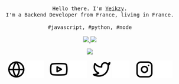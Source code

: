 <p align="center">
  <br>
  <br>
  <br>
  <samp>Hello there. I'm <a href="https://twitter.com/yeikzy">Yeikzy</a>.<br> I'm a Backend Developer from France, living in France.<br><br>#javascript, #python, #node</samp>
  <br>
  <br>
  <tr>
    <td align="center" style="padding=0;width=50%;">
      <a href="https://github.com/yeikzy">
      <img src="https://github-readme-stats.vercel.app/api/?username=yeikzy&title_color=ec7460&text_color=9f9f9f&show_icons=true&bg_color=00000000&hide_border=true&icon_color=ec7460&hide_title=true&count_private=true&include_all_commits=true&enable_animations=true" />
    </td>
      <td align="center" style="padding=0;width=50%;">
      <a href="https://github.com/yeikzy">
      <img src="https://github-readme-stats-one-bice.vercel.app/api/top-langs/?username=yeikzy&role=OWNER,ORGANIZATION_MEMBER,COLLABORATOR&title_color=ec7460&text_color=9f9f9f&show_icons=true&bg_color=00000000&hide_border=true&icon_color=ec7460&hide_title=true&count_private=true&enable_animations=true" />
    </td>
  </tr>
</p>

<p align="center">
  <tr>
    <td align="center" style="padding=0;width=50%;">
      <a href="https://github.com/yeikzy">
      <img src="https://github-readme-streak-stats.herokuapp.com?user=yeikzy&theme=tokyonight_duo&hide_border=true&ring=ec7460&currStreakLabel=FFFFFF&sideNums=ec7460&dates=979797&sideLabels=FFFFFF&currStreakNum=FFFFFF&border=DD2727&stroke=00000000&background=00000000&fire=FF7600" />
    </td>
  </tr>
</p>

<div align="center"> 

[![website](.github/workflows/img/globe-light.svg)](https://yeikzy.github.io#gh-light-mode-only)
[![website](.github/workflows/img/globe-dark.svg)](https://yeikzy.github.io#gh-dark-mode-only)
&nbsp;&nbsp;
[![website](.github/workflows/img/youtube-light.svg)](https://youtube.com/Yeikzy#gh-light-mode-only)
[![website](.github/workflows/img/youtube-dark.svg)](https://youtube.com/Yeikzy#gh-dark-mode-only)
&nbsp;&nbsp;
[![website](.github/workflows/img/twitter-light.svg)](https://twitter.com/Yeikzy#gh-light-mode-only)
[![website](.github/workflows/img/twitter-dark.svg)](https://twitter.com/Yeikzy#gh-dark-mode-only)
&nbsp;&nbsp;
[![website](.github/workflows/img//instagram-light.svg)](https://instagram.com/Yeikzy#gh-light-mode-only)
[![website](.github/workflows/img/instagram-dark.svg)](https://instagram.com/Yeikzy#gh-dark-mode-only)

</div>
